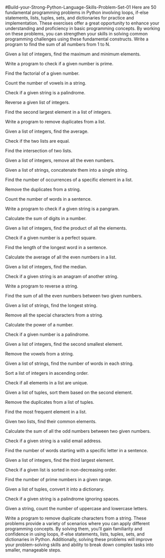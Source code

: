 #Build-your-Strong-Python-Language-Skills-Problem-Set-01
Here are 50 fundamental programming problems in Python involving loops, if-else statements, lists, tuples, sets, and dictionaries for practice and implementation. These exercises offer a great opportunity to enhance your understanding and proficiency in basic programming concepts. By working on these problems, you can strengthen your skills in solving common programming challenges using these fundamental constructs.
Write a program to find the sum of all numbers from 1 to N.

Given a list of integers, find the maximum and minimum elements.

Write a program to check if a given number is prime.

Find the factorial of a given number.

Count the number of vowels in a string.

Check if a given string is a palindrome.

Reverse a given list of integers.

Find the second largest element in a list of integers.

Write a program to remove duplicates from a list.

Given a list of integers, find the average.

Check if the two lists are equal.

Find the intersection of two lists.

Given a list of integers, remove all the even numbers.

Given a list of strings, concatenate them into a single string.

Find the number of occurrences of a specific element in a list.

Remove the duplicates from a string.

Count the number of words in a sentence.

Write a program to check if a given string is a pangram.

Calculate the sum of digits in a number.

Given a list of integers, find the product of all the elements.

Check if a given number is a perfect square.

Find the length of the longest word in a sentence.

Calculate the average of all the even numbers in a list.

Given a list of integers, find the median.

Check if a given string is an anagram of another string.

Write a program to reverse a string.

Find the sum of all the even numbers between two given numbers.

Given a list of strings, find the longest string.

Remove all the special characters from a string.

Calculate the power of a number.

Check if a given number is a palindrome.

Given a list of integers, find the second smallest element.

Remove the vowels from a string.

Given a list of strings, find the number of words in each string.

Sort a list of integers in ascending order.

Check if all elements in a list are unique.

Given a list of tuples, sort them based on the second element.

Remove the duplicates from a list of tuples.

Find the most frequent element in a list.

Given two lists, find their common elements.

Calculate the sum of all the odd numbers between two given numbers.

Check if a given string is a valid email address.

Find the number of words starting with a specific letter in a sentence.

Given a list of integers, find the third largest element.

Check if a given list is sorted in non-decreasing order.

Find the number of prime numbers in a given range.

Given a list of tuples, convert it into a dictionary.

Check if a given string is a palindrome ignoring spaces.

Given a string, count the number of uppercase and lowercase letters.

Write a program to remove duplicate characters from a string.
These problems provide a variety of scenarios where you can apply different programming concepts. By solving them, you’ll gain familiarity and confidence in using loops, if-else statements, lists, tuples, sets, and dictionaries in Python. Additionally, solving these problems will improve your problem-solving skills and ability to break down complex tasks into smaller, manageable steps.
